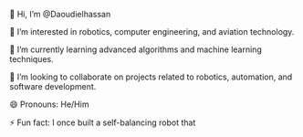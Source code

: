 👋 Hi, I’m @Daoudielhassan

👀 I’m interested in robotics, computer engineering, and aviation technology.

🌱 I’m currently learning advanced algorithms and machine learning techniques.

💞️ I’m looking to collaborate on projects related to robotics, automation, and software development.

😄 Pronouns: He/Him

⚡ Fun fact: I once built a self-balancing robot that 
